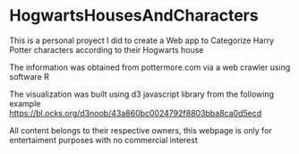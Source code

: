 # HogwartsHousesAndCharacters

This is a personal proyect I did to create a Web app to Categorize Harry Potter characters according to their Hogwarts house

The information was obtained from pottermore.com via a web crawler using software R

The visualization was built using d3 javascript library from the following example https://bl.ocks.org/d3noob/43a860bc0024792f8803bba8ca0d5ecd

All content belongs to their respective owners, this webpage is only for entertaiment purposes with no commercial interest 
